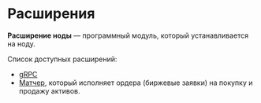 # Расширения

**Расширение ноды** — программный модуль, который устанавливается на ноду.

Список доступных расширений:

* [gRPC](/ru/waves-node/extensions/grpc-server/)
* [Матчер](https://github.com/wavesplatform/matcher), который исполняет ордера (биржевые заявки) на покупку и продажу активов.
